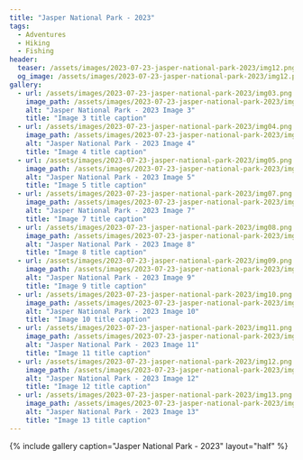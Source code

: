 ```yaml
---
title: "Jasper National Park - 2023"
tags:
  - Adventures
  - Hiking
  - Fishing
header:
  teaser: /assets/images/2023-07-23-jasper-national-park-2023/img12.png
  og_image: /assets/images/2023-07-23-jasper-national-park-2023/img12.png
gallery:
  - url: /assets/images/2023-07-23-jasper-national-park-2023/img03.png
    image_path: /assets/images/2023-07-23-jasper-national-park-2023/img03.png
    alt: "Jasper National Park - 2023 Image 3"
    title: "Image 3 title caption"
  - url: /assets/images/2023-07-23-jasper-national-park-2023/img04.png
    image_path: /assets/images/2023-07-23-jasper-national-park-2023/img04.png
    alt: "Jasper National Park - 2023 Image 4"
    title: "Image 4 title caption"
  - url: /assets/images/2023-07-23-jasper-national-park-2023/img05.png
    image_path: /assets/images/2023-07-23-jasper-national-park-2023/img05.png
    alt: "Jasper National Park - 2023 Image 5"
    title: "Image 5 title caption"
  - url: /assets/images/2023-07-23-jasper-national-park-2023/img07.png
    image_path: /assets/images/2023-07-23-jasper-national-park-2023/img07.png
    alt: "Jasper National Park - 2023 Image 7"
    title: "Image 7 title caption"
  - url: /assets/images/2023-07-23-jasper-national-park-2023/img08.png
    image_path: /assets/images/2023-07-23-jasper-national-park-2023/img08.png
    alt: "Jasper National Park - 2023 Image 8"
    title: "Image 8 title caption"
  - url: /assets/images/2023-07-23-jasper-national-park-2023/img09.png
    image_path: /assets/images/2023-07-23-jasper-national-park-2023/img09.png
    alt: "Jasper National Park - 2023 Image 9"
    title: "Image 9 title caption"
  - url: /assets/images/2023-07-23-jasper-national-park-2023/img10.png
    image_path: /assets/images/2023-07-23-jasper-national-park-2023/img10.png
    alt: "Jasper National Park - 2023 Image 10"
    title: "Image 10 title caption"
  - url: /assets/images/2023-07-23-jasper-national-park-2023/img11.png
    image_path: /assets/images/2023-07-23-jasper-national-park-2023/img11.png
    alt: "Jasper National Park - 2023 Image 11"
    title: "Image 11 title caption"
  - url: /assets/images/2023-07-23-jasper-national-park-2023/img12.png
    image_path: /assets/images/2023-07-23-jasper-national-park-2023/img12.png
    alt: "Jasper National Park - 2023 Image 12"
    title: "Image 12 title caption"
  - url: /assets/images/2023-07-23-jasper-national-park-2023/img13.png
    image_path: /assets/images/2023-07-23-jasper-national-park-2023/img13.png
    alt: "Jasper National Park - 2023 Image 13"
    title: "Image 13 title caption"
---
```


{% include gallery caption="Jasper National Park - 2023" layout="half" %}
